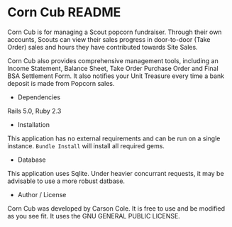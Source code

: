 # Corn Cub README

Corn Cub is for managing a Scout popcorn fundraiser. Through their own accounts, Scouts can view their sales progress in door-to-door (Take Order) sales and hours they have contributed towards Site Sales.

Corn Cub also provides comprehensive management tools, including an Income Statement, Balance Sheet, Take Order Purchase Order and Final BSA Settlement Form. It also notifies your Unit Treasure every time a bank deposit is made from Popcorn sales.

* Dependencies

Rails 5.0, Ruby 2.3

* Installation

This application has no external requirements and can be run on a single instance. `Bundle Install` will install all required gems.

* Database

This application uses Sqlite. Under heavier concurrant requests, it may be advisable to use a more robust datbase.

* Author / License

Corn Cub was developed by Carson Cole. It is free to use and be modified as you see fit. It uses the GNU GENERAL PUBLIC LICENSE.